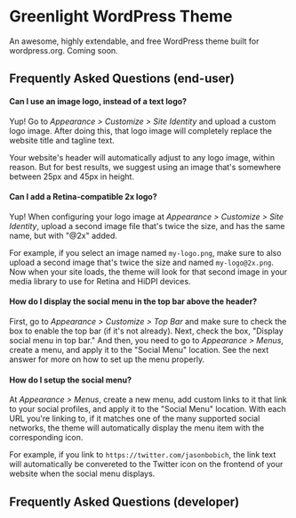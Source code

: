 # Greenlight WordPress Theme

An awesome, highly extendable, and free WordPress theme built for wordpress.org. Coming soon.

## Frequently Asked Questions (end-user)

#### Can I use an image logo, instead of a text logo?

Yup! Go to *Appearance > Customize > Site Identity* and upload a custom logo image. After doing this, that logo image will completely replace the website title and tagline text.

Your website's header will automatically adjust to any logo image, within reason. But for best results, we suggest using an image that's somewhere between 25px and 45px in height.

#### Can I add a Retina-compatible 2x logo?

Yup! When configuring your logo image at *Appearance > Customize > Site Identity*, upload a second image file that's twice the size, and has the same name, but with "@2x" added.

For example, if you select an image named `my-logo.png`, make sure to also upload a second image that's twice the size and named `my-logo@2x.png`. Now when your site loads, the theme will look for that second image in your media library to use for Retina and HiDPI devices.

#### How do I display the social menu in the top bar above the header?

First, go to *Appearance > Customize > Top Bar* and make sure to check the box to enable the top bar (if it's not already). Next, check the box, "Display social menu in top bar." And then, you need to go to *Appearance > Menus*, create a menu, and apply it to the "Social Menu" location. See the next answer for more on how to set up the menu properly.

#### How do I setup the social menu?

At *Appearance > Menus*, create a new menu, add custom links to it that link to your social profiles, and apply it to the "Social Menu" location. With each URL you're linking to, if it matches one of the many supported social networks, the theme will automatically display the menu item with the corresponding icon.

For example, if you link to `https://twitter.com/jasonbobich`, the link text will automatically be convereted to the Twitter icon on the frontend of your website when the social menu displays.

## Frequently Asked Questions (developer)
